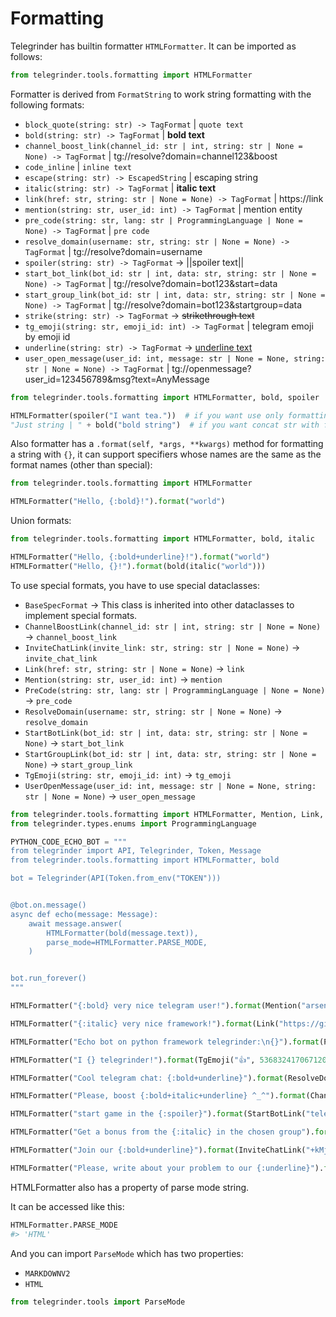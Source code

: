 # Formatting

Telegrinder has builtin formatter `HTMLFormatter`.
It can be imported as follows:

```python
from telegrinder.tools.formatting import HTMLFormatter
```

Formatter is derived from `FormatString` to work string formatting with the following formats:

* `block_quote(string: str) -> TagFormat` | `quote text`
* `bold(string: str) -> TagFormat` | **bold text**
* `channel_boost_link(channel_id: str | int, string: str | None = None) -> TagFormat` | tg://resolve?domain=channel123&boost
* `code_inline` | `inline text`
* `escape(string: str) -> EscapedString` | escaping string
* `italic(string: str) -> TagFormat` | __italic text__
* `link(href: str, string: str | None = None) -> TagFormat` | https://link
* `mention(string: str, user_id: int) -> TagFormat` | mention entity 
* `pre_code(string: str, lang: str | ProgrammingLanguage | None = None) -> TagFormat` | ```pre code```
* `resolve_domain(username: str, string: str | None = None) -> TagFormat` | tg://resolve?domain=username
* `spoiler(string: str) -> TagFormat` -> ||spoiler text||
* `start_bot_link(bot_id: str | int, data: str, string: str | None = None) -> TagFormat` | tg://resolve?domain=bot123&start=data
* `start_group_link(bot_id: str | int, data: str, string: str | None = None) -> TagFormat` | tg://resolve?domain=bot123&startgroup=data
* `strike(string: str) -> TagFormat` -> ~~strikethrough text~~
* `tg_emoji(string: str, emoji_id: int) -> TagFormat` | telegram emoji by emoji id
* `underline(string: str) -> TagFormat` -> <u>underline text</u>
* `user_open_message(user_id: int, message: str | None = None, string: str | None = None) -> TagFormat` | tg://openmessage?user_id=123456789&msg?text=AnyMessage

```python
from telegrinder.tools.formatting import HTMLFormatter, bold, spoiler

HTMLFormatter(spoiler("I want tea."))  # if you want use only formatting functions
"Just string | " + bold("bold string")  # if you want concat str with formatting functions or HTMLFormatter instance (there's no difference between right or left)
```
  
Also formatter has a `.format(self, *args, **kwargs)` method for formatting a string with `{}`, it can support specifiers whose names are the same as the format names (other than special):

```python
from telegrinder.tools.formatting import HTMLFormatter

HTMLFormatter("Hello, {:bold}!").format("world")
```

Union formats:

```python
from telegrinder.tools.formatting import HTMLFormatter, bold, italic

HTMLFormatter("Hello, {:bold+underline}!").format("world")
HTMLFormatter("Hello, {}!").format(bold(italic("world")))
```

To use special formats, you have to use special dataclasses:
* `BaseSpecFormat` -> This class is inherited into other dataclasses to implement special formats.
* `ChannelBoostLink(channel_id: str | int, string: str | None = None)` -> `channel_boost_link`
* `InviteChatLink(invite_link: str, string: str | None = None)` -> `invite_chat_link`
* `Link(href: str, string: str | None = None)` -> `link`
* `Mention(string: str, user_id: int)` -> `mention`
* `PreCode(string: str, lang: str | ProgrammingLanguage | None = None)` -> `pre_code`
* `ResolveDomain(username: str, string: str | None = None)` -> `resolve_domain`
* `StartBotLink(bot_id: str | int, data: str, string: str | None = None)` -> `start_bot_link`
* `StartGroupLink(bot_id: str | int, data: str, string: str | None = None)` -> `start_group_link`
* `TgEmoji(string: str, emoji_id: int)` -> `tg_emoji`
* `UserOpenMessage(user_id: int, message: str | None = None, string: str | None = None)` -> `user_open_message`

```python
from telegrinder.tools.formatting import HTMLFormatter, Mention, Link, CodeBlock
from telegrinder.types.enums import ProgrammingLanguage

PYTHON_CODE_ECHO_BOT = """
from telegrinder import API, Telegrinder, Token, Message
from telegrinder.tools.formatting import HTMLFormatter, bold

bot = Telegrinder(API(Token.from_env("TOKEN")))


@bot.on.message()
async def echo(message: Message):
    await message.answer(
        HTMLFormatter(bold(message.text)),
        parse_mode=HTMLFormatter.PARSE_MODE,
    )


bot.run_forever()
"""

HTMLFormatter("{:bold} very nice telegram user!").format(Mention("arseny", 549019276))

HTMLFormatter("{:italic} very nice framework!").format(Link("https://github.com/timoniq/telegrinder", "telegrinder"))

HTMLFormatter("Echo bot on python framework telegrinder:\n{}").format(PreCode(PYTHON_CODE_ECHO_BOT, ProgrammingLanguage.PYTHON))

HTMLFormatter("I {} telegrinder!").format(TgEmoji("👍", 5368324170671202286))

HTMLFormatter("Cool telegram chat: {:bold+underline}").format(ResolveDomain("botoforum", "botoforum chat"))

HTMLFormatter("Please, boost {:bold+italic+underline} ^_^").format(ChannelBoostLink("hurricaneivykiosk", "Arseny's channel"))

HTMLFormatter("start game in the {:spoiler}").format(StartBotLink("telegrinder_bot", "game", "bot ^_^"))

HTMLFormatter("Get a bonus from the {:italic} in the chosen group").format(StartGroupLink("nice123_bot", "get_bonus", "nice cool bot"))

HTMLFormatter("Join our {:bold+underline}").format(InviteChatLink("+kMj2234KklsSka2-", "chat"))

HTMLFormatter("Please, write about your problem to our {:underline}").format(UserOpenMessage(123456789, string="manager"))
```

HTMLFormatter also has a property of parse mode string.

It can be accessed like this:

```python
HTMLFormatter.PARSE_MODE
#> 'HTML'
```

And you can import `ParseMode` which has two properties:
* `MARKDOWNV2`
* `HTML`

```python
from telegrinder.tools import ParseMode
```
